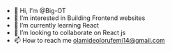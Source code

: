 - 👋 Hi, I’m @Big-OT
- 👀 I’m interested in Building Frontend websites
- 🌱 I’m currently learning React
- 💞️ I’m looking to collaborate on React js
- 📫 How to reach me olamideolorufemi14@gmail.com

<!---
Big-OT/Big-OT is a ✨ special ✨ repository because its `README.md` (this file) appears on your GitHub profile.
You can click the Preview link to take a look at your changes.
--->
